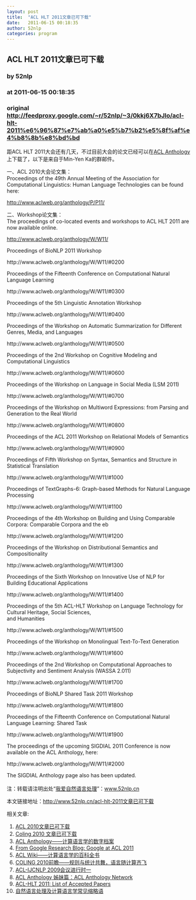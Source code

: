 ```yaml
---
layout: post
title:  "ACL HLT 2011文章已可下载"
date:   2011-06-15 00:18:35
author: 52nlp
categories: program
---
```


## ACL HLT 2011文章已可下载
### by 52nlp
### at 2011-06-15 00:18:35
### original <http://feedproxy.google.com/~r/52nlp/~3/0kkj6X7bJlo/acl-hlt-2011%e6%96%87%e7%ab%a0%e5%b7%b2%e5%8f%af%e4%b8%8b%e8%bd%bd>

<p>距ACL HLT 2011大会还有几天，不过目前大会的论文已经可以在<a href="http://www.52nlp.cn/acl-anthology-computational-linguistics-digital-archive">ACL Anthology</a>上下载了，以下是来自于Min-Yen Ka的群邮件。</p>
<p>一、ACL 2010大会论文集：<br>
Proceedings of the 49th Annual Meeting of the Association for<br>
Computational Linguistics: Human Language Technologies can be found<br>
here:</p>
<p><a href="http://www.aclweb.org/anthology/P/P11/">http://www.aclweb.org/anthology/P/P11/</a></p>
<p>二、Workshop论文集：<br>
The proceedings of co-located events and workshops to ACL HLT 2011 are now available online.</p>
<p><a href="http://www.aclweb.org/anthology/W/W11/">http://www.aclweb.org/anthology/W/W11/</a></p>
<p>Proceedings of BioNLP 2011 Workshop</p>
<p>http://www.aclweb.org/anthology/W/W11/#0200</p>
<p>Proceedings of the Fifteenth Conference on Computational Natural<br>
Language Learning</p>
<p>http://www.aclweb.org/anthology/W/W11/#0300</p>
<p>Proceedings of the 5th Linguistic Annotation Workshop</p>
<p>http://www.aclweb.org/anthology/W/W11/#0400</p>
<p>Proceedings of the Workshop on Automatic Summarization for Different<br>
Genres, Media, and Languages</p>
<p>http://www.aclweb.org/anthology/W/W11/#0500</p>
<p>Proceedings of the 2nd Workshop on Cognitive Modeling and<br>
Computational Linguistics</p>
<p>http://www.aclweb.org/anthology/W/W11/#0600</p>
<p>Proceedings of the Workshop on Language in Social Media (LSM 2011)</p>
<p>http://www.aclweb.org/anthology/W/W11/#0700</p>
<p>Proceedings of the Workshop on Multiword Expressions: from Parsing and<br>
Generation to the Real World</p>
<p>http://www.aclweb.org/anthology/W/W11/#0800</p>
<p>Proceedings of the ACL 2011 Workshop on Relational Models of Semantics</p>
<p>http://www.aclweb.org/anthology/W/W11/#0900</p>
<p>Proceedings of Fifth Workshop on Syntax, Semantics and Structure in<br>
Statistical Translation</p>
<p>http://www.aclweb.org/anthology/W/W11/#1000</p>
<p>Proceedings of TextGraphs-6: Graph-based Methods for Natural Language<br>
Processing</p>
<p>http://www.aclweb.org/anthology/W/W11/#1100</p>
<p>Proceedings of the 4th Workshop on Building and Using Comparable<br>
Corpora: Comparable Corpora and the eb</p>
<p>http://www.aclweb.org/anthology/W/W11/#1200</p>
<p>Proceedings of the Workshop on Distributional Semantics and<br>
Compositionality</p>
<p>http://www.aclweb.org/anthology/W/W11/#1300</p>
<p>Proceedings of the Sixth Workshop on Innovative Use of NLP for<br>
Building Educational Applications</p>
<p>http://www.aclweb.org/anthology/W/W11/#1400</p>
<p>Proceedings of the 5th ACL-HLT Workshop on Language Technology for<br>
Cultural Heritage, Social Sciences,<br>
and Humanities</p>
<p>http://www.aclweb.org/anthology/W/W11/#1500</p>
<p>Proceedings of the Workshop on Monolingual Text-To-Text Generation</p>
<p>http://www.aclweb.org/anthology/W/W11/#1600</p>
<p>Proceedings of the 2nd Workshop on Computational Approaches to<br>
Subjectivity and Sentiment Analysis (WASSA 2.011)</p>
<p>http://www.aclweb.org/anthology/W/W11/#1700</p>
<p>Proceedings of BioNLP Shared Task 2011 Workshop</p>
<p>http://www.aclweb.org/anthology/W/W11/#1800</p>
<p>Proceedings of the Fifteenth Conference on Computational Natural<br>
Language Learning: Shared Task</p>
<p>http://www.aclweb.org/anthology/W/W11/#1900</p>
<p>The proceedings of the upcoming SIGDIAL 2011 Conference is now available on the ACL Anthology, here:</p>
<p>http://www.aclweb.org/anthology/W/W11/#2000</p>
<p>The SIGDIAL Anthology page also has been updated.<br>
<span></span><br>
注：转载请注明出处“<a href="http://www.52nlp.cn">我爱自然语言处理</a>”：<a href="http://www.52nlp.cn">www.52nlp.cn</a></p>
<p>本文链接地址：<a href="http://www.52nlp.cn/acl-hlt-2011%E6%96%87%E7%AB%A0%E5%B7%B2%E5%8F%AF%E4%B8%8B%E8%BD%BD">http://www.52nlp.cn/acl-hlt-2011文章已可下载</a></p>


<p>相关文章:<ol><li><a href="http://www.52nlp.cn/acl-2010%e6%96%87%e7%ab%a0%e5%b7%b2%e5%8f%af%e4%b8%8b%e8%bd%bd" rel="bookmark" title="ACL 2010文章已可下载">ACL 2010文章已可下载</a></li>
<li><a href="http://www.52nlp.cn/coling-2010-%e6%96%87%e7%ab%a0%e5%b7%b2%e5%8f%af%e4%b8%8b%e8%bd%bd" rel="bookmark" title="Coling 2010 文章已可下载">Coling 2010 文章已可下载</a></li>
<li><a href="http://www.52nlp.cn/acl-anthology-computational-linguistics-digital-archive" rel="bookmark" title="ACL Anthology——计算语言学的数字档案">ACL Anthology——计算语言学的数字档案</a></li>
<li><a href="http://www.52nlp.cn/from-google-research-blog-google-at-acl-2011" rel="bookmark" title="From Google Research Blog: Google at ACL 2011">From Google Research Blog: Google at ACL 2011</a></li>
<li><a href="http://www.52nlp.cn/acl-wiki-encyclopedia-of-computational-linguistics" rel="bookmark" title="ACL Wiki——计算语言学的百科全书">ACL Wiki——计算语言学的百科全书</a></li>
<li><a href="http://www.52nlp.cn/coling-2010-prospect" rel="bookmark" title="COLING 2010前瞻——规则与统计共舞，语言随计算齐飞">COLING 2010前瞻——规则与统计共舞，语言随计算齐飞</a></li>
<li><a href="http://www.52nlp.cn/acl-ijcnlp-2009-running-one" rel="bookmark" title="ACL-IJCNLP 2009会议进行时一">ACL-IJCNLP 2009会议进行时一</a></li>
<li><a href="http://www.52nlp.cn/about-acl-anthology-network" rel="bookmark" title="ACL Anthology 姊妹篇：ACL Anthology Network">ACL Anthology 姊妹篇：ACL Anthology Network</a></li>
<li><a href="http://www.52nlp.cn/acl-hlt-2011-list-of-accepted-papers" rel="bookmark" title="ACL-HLT 2011: List of Accepted Papers">ACL-HLT 2011: List of Accepted Papers</a></li>
<li><a href="http://www.52nlp.cn/natural-language-processing-and-computational-linguistics-common-abbreviations-acronyms" rel="bookmark" title="自然语言处理及计算语言学常见缩略语">自然语言处理及计算语言学常见缩略语</a></li>
</ol></p><img src="http://feeds.feedburner.com/~r/52nlp/~4/0kkj6X7bJlo" height="1" width="1">